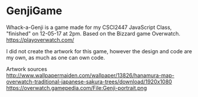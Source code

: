 # GenjiGame

Whack-a-Genji is a game made for my CSCI2447 JavaScript Class, "finished" on 12-05-17 at 2pm.
Based on the Bizzard game Overwatch. https://playoverwatch.com/

I did not create the artwork for this game, however the design and code are my own, as much as one can own code.
		
Artwork sources
http://www.wallpapermaiden.com/wallpaper/13826/hanamura-map-overwatch-traditional-japanese-sakura-trees/download/1920x1080
https://overwatch.gamepedia.com/File:Genji-portrait.png
